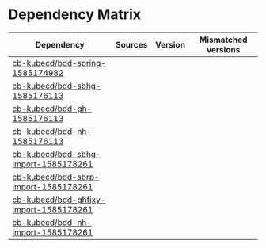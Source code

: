 # Dependency Matrix

Dependency | Sources | Version | Mismatched versions
---------- | ------- | ------- | -------------------
[cb-kubecd/bdd-spring-1585174982](https://github.com/cb-kubecd/bdd-spring-1585174982.git) |  | []() | 
[cb-kubecd/bdd-sbhg-1585176113](https://github.com/cb-kubecd/bdd-sbhg-1585176113.git) |  | []() | 
[cb-kubecd/bdd-gh-1585176113](https://github.com/cb-kubecd/bdd-gh-1585176113.git) |  | []() | 
[cb-kubecd/bdd-nh-1585176113](https://github.com/cb-kubecd/bdd-nh-1585176113.git) |  | []() | 
[cb-kubecd/bdd-sbhg-import-1585178261](https://github.com/cb-kubecd/bdd-sbhg-import-1585178261.git) |  | []() | 
[cb-kubecd/bdd-sbrp-import-1585178261](https://github.com/cb-kubecd/bdd-sbrp-import-1585178261.git) |  | []() | 
[cb-kubecd/bdd-ghfjxy-import-1585178261](https://github.com/cb-kubecd/bdd-ghfjxy-import-1585178261.git) |  | []() | 
[cb-kubecd/bdd-nh-import-1585178261](https://github.com/cb-kubecd/bdd-nh-import-1585178261.git) |  | []() | 
